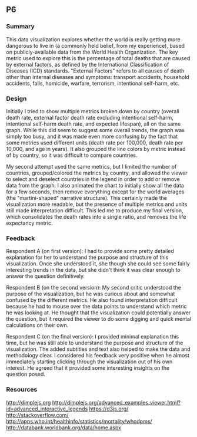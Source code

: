 ## P6
### Summary
This data visualization explores whether the world is really getting more dangerous to live in (a commonly held belief, from my experience), based on publicly-available data from the World Health Organization.  The key metric used to explore this is the percentage of total deaths that are caused by external factors, as defined by the International Classification of Diseases (ICD) standards.  "External Factors" refers to all causes of death other than internal diseases and symptoms:  transport accidents, household accidents, falls, homicide, warfare, terrorism, intentional self-harm, etc.

### Design
Initially I tried to show multiple metrics broken down by country (overall death rate, external factor death rate excluding intentional self-harm, intentional self-harm death rate, and expected lifespan), all on the same graph.  While this did seem to suggest some overall trends, the graph was simply too busy, and it was made even more confusing by the fact that some metrics used different units (death rate per 100,000, death rate per 10,000, and age in years).  It also grouped the line colors by metric instead of by country, so it was difficult to compare countries.

My second attempt used the same metrics, but I limited the number of countries, grouped/colored the metrics by country, and allowed the viewer to select and deselect countries in the legend in order to add or remove data from the graph.  I also animated the chart to initially show all the data for a few seconds, then remove everything except for the world averages (the "martini-shaped" narrative structure).  This certainly made the visualization more readable, but the presence of multiple metrics and units still made interpretation difficult.  This led me to produce my final version, which consolidates the death rates into a single ratio, and removes the life expectancy metric.

### Feedback
Respondent A (on first version):  I had to provide some pretty detailed explanation for her to understand the purpose and structure of this visualization.  Once she understood it, she though she could see some fairly interesting trends in the data, but she didn't think it was clear enough to answer the question definitively.

Respondent B (on the second version):  My second critic understood the purpose of the visualization, but he was curious about and somewhat confused by the different metrics.  He also found interpretation difficult because he had to mouse over the data points to understand which metric he was looking at.  He thought that the visualization could potentially answer the question, but it required the viewer to do some digging and quick mental calculations on their own.

Respondent C (on the final version):  I provided minimal explanation this time, but he was still able to understand the purpose and structure of the visualization.  The added subtitles and text also helped to make the data and methodology clear.  I considered his feedback very positive when he almost immediately starting clicking through the visualization out of his own interest.  He agreed that it provided some interesting insights on the question posed.

### Resources
http://dimplejs.org
http://dimplejs.org/advanced_examples_viewer.html?id=advanced_interactive_legends
https://d3js.org/
http://stackoverflow.com/
http://apps.who.int/healthinfo/statistics/mortality/whodpms/
http://databank.worldbank.org/data/home.aspx

